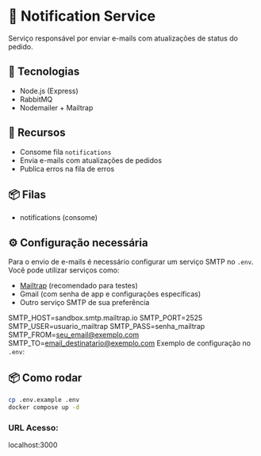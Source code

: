 # 📧 Notification Service

Serviço responsável por enviar e-mails com atualizações de status do pedido.

## 🚀 Tecnologias

- Node.js (Express)
- RabbitMQ
- Nodemailer + Mailtrap

## 📌 Recursos

- Consome fila `notifications`
- Envia e-mails com atualizações de pedidos
- Publica erros na fila de erros

## 📦 Filas

- notifications (consome)

## ⚙️ Configuração necessária

Para o envio de e-mails é necessário configurar um serviço SMTP no `.env`.  
Você pode utilizar serviços como:

- [Mailtrap](https://mailtrap.io/) (recomendado para testes)
- Gmail (com senha de app e configurações específicas)
- Outro serviço SMTP de sua preferência

SMTP_HOST=sandbox.smtp.mailtrap.io
SMTP_PORT=2525
SMTP_USER=usuario_mailtrap
SMTP_PASS=senha_mailtrap
SMTP_FROM=seu_email@exemplo.com
SMTP_TO=email_destinatario@exemplo.com
Exemplo de configuração no `.env`:

## 📦 Como rodar

```bash
cp .env.example .env
docker compose up -d

```
### URL Acesso: 
localhost:3000

